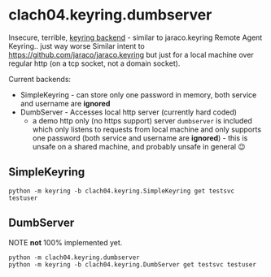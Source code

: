 # clach04.keyring.dumbserver

Insecure, terrible, [keyring backend](https://github.com/jaraco/keyring) - similar to jaraco.keyring Remote Agent Keyring.. just way worse
Similar intent to https://github.com/jaraco/jaraco.keyring but just for a local machine over regular http (on a tcp socket, not a domain socket).

Current backends:

  * SimpleKeyring - can store only one password in memory, both service and username are **ignored**
  * DumbServer - Accesses local http server (currently hard coded)
      * a demo http only (no https support) server `dumbserver` is included which only listens to requests from local machine and only supports one password (both service and username are **ignored**) - this is unsafe on a shared machine, and probably unsafe in general 😉


## SimpleKeyring

    python -m keyring -b clach04.keyring.SimpleKeyring get testsvc testuser

## DumbServer

NOTE **not** 100% implemented yet.

    python -m clach04.keyring.dumbserver
    python -m keyring -b clach04.keyring.DumbServer get testsvc testuser
